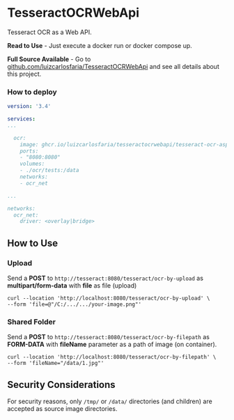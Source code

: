 # TesseractOCRWebApi

Tesseract OCR as a Web API.

**Read to Use** - Just execute a docker run or docker compose up.

**Full Source Available** - Go to [github.com/luizcarlosfaria/TesseractOCRWebApi](https://github.com/luizcarlosfaria/TesseractOCRWebApi) and see all details about this project.

### How to deploy

```yml
version: '3.4'

services:
...

  ocr:
    image: ghcr.io/luizcarlosfaria/tesseractocrwebapi/tesseract-ocr-aspnet-webapi:2.2.0
    ports:
    - "8080:8080"
    volumes:
    - ./ocr/tests:/data
    networks:
    - ocr_net

...

networks:
  ocr_net:
    driver: <overlay|bridge>
```

## How to Use


### Upload 
Send a **POST** to `http://tesseract:8080/tesseract/ocr-by-upload` as **multipart/form-data** with **file** as file (upload)

```
curl --location 'http://localhost:8080/tesseract/ocr-by-upload' \
--form 'file=@"/C:/.../.../your-image.png"'
```


### Shared Folder

Send a **POST** to `http://tesseract:8080/tesseract/ocr-by-filepath` as **FORM-DATA** with **fileName** parameter as a path of image (on container).

```
curl --location 'http://localhost:8080/tesseract/ocr-by-filepath' \
--form 'fileName="/data/1.jpg"'
```


## Security Considerations

For security reasons, only `/tmp/` or `/data/` directories (and children) are accepted as source image directories.
